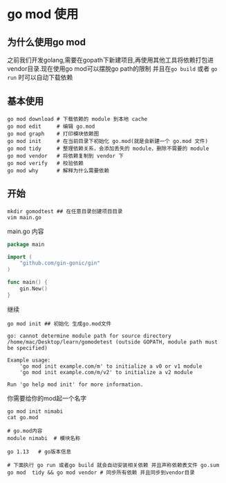 # go mod 使用



## 为什么使用go mod



之前我们开发golang,需要在gopath下新建项目,再使用其他工具将依赖打包进vendor目录.现在使用go mod可以摆脱go path的限制 并且在`go build` 或者 `go run` 时可以自动下载依赖

## 基本使用

```shell
go mod download # 下载依赖的 module 到本地 cache
go mod edit     # 编辑 go.mod
go mod graph    # 打印模块依赖图
go mod init     # 在当前目录下初始化 go.mod(就是会新建一个 go.mod 文件)
go mod tidy     # 整理依赖关系，会添加丢失的 module，删除不需要的 module
go mod vendor   # 将依赖复制到 vendor 下
go mod verify   # 校验依赖
go mod why      # 解释为什么需要依赖
```

## 开始

```shell
mkdir gomodtest ## 在任意目录创建项目目录
vim main.go
```

main.go 内容
```go
package main

import (
	"github.com/gin-gonic/gin"
)

func main() {
	gin.New()
}

```

继续

```shell
go mod init ## 初始化 生成go.mod文件

go: cannot determine module path for source directory /home/mac/Desktop/learn/gomodetest (outside GOPATH, module path must be specified)

Example usage:
	'go mod init example.com/m' to initialize a v0 or v1 module
	'go mod init example.com/m/v2' to initialize a v2 module

Run 'go help mod init' for more information.
```

你需要给你的mod起一个名字

```shell
go mod init nimabi
cat go.mod

# go.mod内容
module nimabi  # 模块名称

go 1.13   # go版本信息

# 下面执行 go run 或者go build 就会自动安装相关依赖 并且声称依赖表文件 go.sum
go mod  tidy && go mod vendor # 同步所有依赖 并且同步到vendor目录

```



